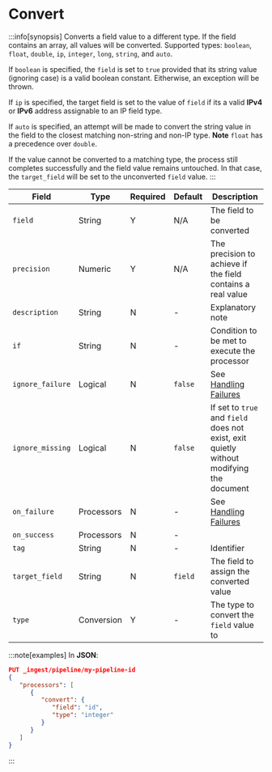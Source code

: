 # Convert

:::info[synopsis]
Converts a field value to a different type. If the field contains an array, all values will be converted. Supported types: `boolean`, `float`, `double`, `ip`, `integer`, `long`, `string`, and `auto`.

If `boolean` is specified, the `field` is set to `true` provided that its string value (ignoring case) is a valid boolean constant. Eitherwise, an exception will be thrown.

If `ip` is specified, the target field is set to the value of `field` if its a valid **IPv4** or **IPv6** address assignable to an IP field type.

If `auto` is specified, an attempt will be made to convert the string value in the field to the closest matching non-string and non-IP type. **Note** `float` has a precedence over `double`.

If the value cannot be converted to a matching type, the process still completes successfully and the field value remains untouched. In that case, the `target_field` will be set to the unconverted `field` value.
:::

|Field|Type|Required|Default|Description|
|---|---|---|---|---|
|`field`|String|Y|N/A|The field to be converted|
|`precision`|Numeric|Y|N/A|The precision to achieve if the field contains a real value|
|`description`|String|N|-|Explanatory note|
|`if`|String|N|-|Condition to be met to execute the processor|
|`ignore_failure`|Logical|N|`false`|See [Handling Failures](../pipes/handling-failures.md)|
|`ignore_missing`|Logical|N|`false`|If set to `true` and `field` does not exist, exit quietly without modifying the document|
|`on_failure`|Processors|N|-|See [Handling Failures](../pipes/handling-failures.md)|
|`on_success`|Processors|N|-||
|`tag`|String|N|-|Identifier|
|`target_field`|String|N|`field`|The field to assign the converted value|
|`type`|Conversion|Y|-|The type to convert the `field` value to|

:::note[examples]
In **JSON**:

```json
PUT _ingest/pipeline/my-pipeline-id
{
   "processors": [
      {
         "convert": {
            "field": "id",
            "type": "integer"
         }
      }
   ]
}
```
:::
